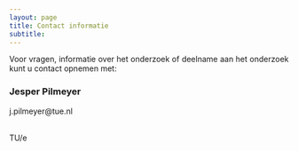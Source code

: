 ```yaml
---
layout: page
title: Contact informatie
subtitle:
---
```


<div align="justify"> 
<p>
Voor vragen, informatie over het onderzoek of deelname aan het onderzoek kunt u contact opnemen met:
</p>
</div>

<div align="left"> 
<p>
<h3><b>Jesper Pilmeyer</b></h3>
j.pilmeyer@tue.nl

<br>TU/e
</p>
</div>

